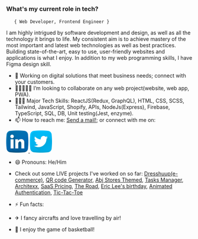 ###   **What's my current role in tech?** </h2>
       { Web Developer, Frontend Engineer } 

I am highly intrigued by software development and design, as well as all the technology it brings to life.
My consistent aim is to achieve mastery of the most important and latest web technologies as well as best practices. Building state-of-the-art, easy to use, user-friendly websites and applications is what I enjoy.
In addition to my web programming skills, I have Figma design skill.

- 🔭 Working on digital solutions that meet business needs; connect with your customers.
- 👩🏻‍🤝‍🧑🏾 I’m looking to collaborate on any web project(website, web app, PWA).
- 🤹🏾‍♀️ Major Tech Skills: ReactJS(Redux, GraphQL), HTML, CSS, SCSS, Tailwind, JavaScript, Shopify, APIs, NodeJs(Express), Firebase, TypeScript, SQL, DB, Unit testing(Jest, enzyme).
- 📫 How to reach me: [Send a mail!](mailto:chisombiri@gmail.com); or connect with me on: 

<p> 
       <a href="https://www.linkedin.com/in/chisombiri-nlewedim" >  <img  src="linkedin.png" width="60" />  </a> 
       <a href="https://twitter.com/chisombiri_n" >  <img  src="twitter.png" width="60" />  </a>  
</p>

- 😄 Pronouns: He/Him

- Check out some LIVE projects I've worked on so far: [Dresshuup(e-commerce)](https://dresshuup.netlify.app/), [QR code Generator](https://cryptwareqr.netlify.app/), [Abj Stores Themed](https://abj-stores.netlify.app/), [Tasks Manager](https://chisom-tasks-manager.netlify.app/), [Architexx](https://architexx.netlify.app/), [SaaS Pricing](https://courageous-klepon-e00fb5.netlify.app/), [The Road](https://chisombiri.github.io/The_Road/), [Eric Lee's birthday](https://timely-treacle-f54b3c.netlify.app/), [Animated Authentication](https://chisom-animated-login.netlify.app/), [Tic-Tac-Toe](https://chisombiri-genius-crew.netlify.app/)

- ⚡ Fun facts: 
- ✈  I fancy aircrafts and love travelling by air!
- 🏀 I enjoy the game of basketball! 
